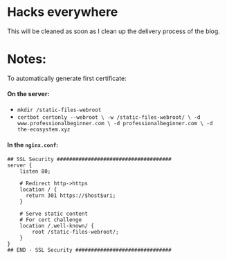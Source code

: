 
# Hacks everywhere
This will be cleaned as soon as I clean up the delivery process of the blog.

# Notes:
To automatically generate first certificate:

#### On the server:
* `mkdir /static-files-webroot`
* `certbot certonly --webroot \
      -w /static-files-webroot/ \
      -d www.professionalbeginner.com \
      -d professionalbeginner.com \
      -d the-ecosystem.xyz`

#### In the `nginx.conf`:
```
## SSL Security #####################################
server {
    listen 80;

    # Redirect http->https
    location / {
      return 301 https://$host$uri;
    }

    # Serve static content
    # For cert challenge
    location /.well-known/ {
        root /static-files-webroot/;
    }
}
## END - SSL Security ###############################
```
